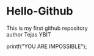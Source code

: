 # Hello-Github
This is my first github repository
<br>
author Tejas YBIT


printf("YOU ARE IMPOSSIBLE");
